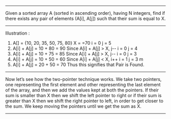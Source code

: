 ----------------------------------------------------------------------------------

Given a sorted array A (sorted in ascending order), having N integers, find if there exists any pair of elements (A[i], A[j]) such that their sum is equal to X.

----------------------------------------------------------------------------------

Illustration : 
1. A[] = {10, 20, 35, 50, 75, 80}
X = =70
i = 0
j = 5
2. A[i] + A[j] = 10 + 80 = 90
Since A[i] + A[j] > X, j--
i = 0
j = 4
3. A[i] + A[j] = 10 + 75 = 85
Since A[i] + A[j] > X, j--
i = 0
j = 3
4. A[i] + A[j] = 10 + 50 = 60
Since A[i] + A[j] < X, i++
i = 1
j = 3
m
5. A[i] + A[j] = 20 + 50 = 70
Thus this signifies that Pair is Found.

----------------------------------------------------------------------------------

Now let’s see how the two-pointer technique works. We take two pointers, one representing the first element and other representing the last element of the array, and then we add the values kept at both the pointers. If their sum is smaller than X then we shift the left pointer to right or if their sum is greater than X then we shift the right pointer to left, in order to get closer to the sum. We keep moving the pointers until we get the sum as X. 

----------------------------------------------------------------------------------